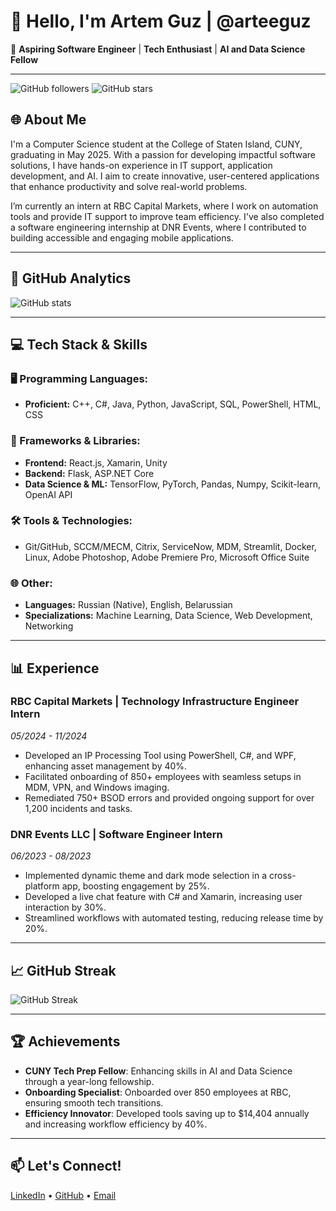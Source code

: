 # 👋 Hello, I'm Artem Guz | @arteeguz

🚀 **Aspiring Software Engineer** | **Tech Enthusiast** | **AI and Data Science Fellow**

---

![GitHub followers](https://img.shields.io/github/followers/arteeguz?style=social) ![GitHub stars](https://img.shields.io/github/stars/arteeguz?style=social)

## 🌐 About Me

I'm a Computer Science student at the College of Staten Island, CUNY, graduating in May 2025. With a passion for developing impactful software solutions, I have hands-on experience in IT support, application development, and AI. I aim to create innovative, user-centered applications that enhance productivity and solve real-world problems.

I’m currently an intern at RBC Capital Markets, where I work on automation tools and provide IT support to improve team efficiency. I've also completed a software engineering internship at DNR Events, where I contributed to building accessible and engaging mobile applications.

---

## 🧮 GitHub Analytics

![GitHub stats](https://github-readme-stats.vercel.app/api?username=arteeguz&show_icons=true&theme=radical)

---

## 💻 Tech Stack & Skills

### 🖥️ Programming Languages:
- **Proficient:** C++, C#, Java, Python, JavaScript, SQL, PowerShell, HTML, CSS

### 🚀 Frameworks & Libraries:
- **Frontend:** React.js, Xamarin, Unity
- **Backend:** Flask, ASP.NET Core
- **Data Science & ML:** TensorFlow, PyTorch, Pandas, Numpy, Scikit-learn, OpenAI API

### 🛠️ Tools & Technologies:
- Git/GitHub, SCCM/MECM, Citrix, ServiceNow, MDM, Streamlit, Docker, Linux, Adobe Photoshop, Adobe Premiere Pro, Microsoft Office Suite

### 🌐 Other:
- **Languages:** Russian (Native), English, Belarussian
- **Specializations:** Machine Learning, Data Science, Web Development, Networking

---

## 📊 Experience

### RBC Capital Markets | Technology Infrastructure Engineer Intern
*05/2024 - 11/2024*
- Developed an IP Processing Tool using PowerShell, C#, and WPF, enhancing asset management by 40%.
- Facilitated onboarding of 850+ employees with seamless setups in MDM, VPN, and Windows imaging.
- Remediated 750+ BSOD errors and provided ongoing support for over 1,200 incidents and tasks.

### DNR Events LLC | Software Engineer Intern
*06/2023 - 08/2023*
- Implemented dynamic theme and dark mode selection in a cross-platform app, boosting engagement by 25%.
- Developed a live chat feature with C# and Xamarin, increasing user interaction by 30%.
- Streamlined workflows with automated testing, reducing release time by 20%.

---

## 📈 GitHub Streak

![GitHub Streak](https://github-readme-streak-stats.herokuapp.com/?user=arteeguz&theme=radical)

---

## 🏆 Achievements

- **CUNY Tech Prep Fellow**: Enhancing skills in AI and Data Science through a year-long fellowship.
- **Onboarding Specialist**: Onboarded over 850 employees at RBC, ensuring smooth tech transitions.
- **Efficiency Innovator**: Developed tools saving up to $14,404 annually and increasing workflow efficiency by 40%.

---

## 📫 Let's Connect!

[LinkedIn](https://www.linkedin.com/in/arteeguz) • [GitHub](https://github.com/arteeguz) • [Email](mailto:arteeguz@gmail.com)
